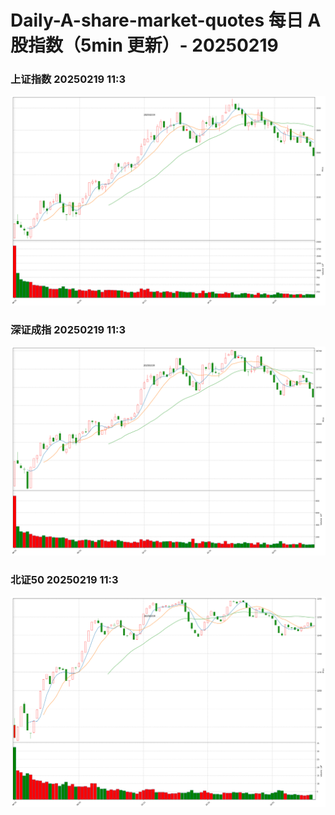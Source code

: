 
# Daily-A-share-market-quotes 每日 A 股指数（5min 更新）- 20250219

### 上证指数 20250219 11:3
![](./fig/2025/2/20250219-sh000001.png)

### 深证成指 20250219 11:3
![](./fig/2025/2/20250219-sz399001.png)

### 北证50 20250219 11:3
![](./fig/2025/2/20250219-bj899050.png)
